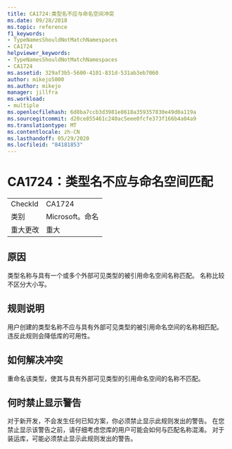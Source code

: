 ```yaml
---
title: CA1724:类型名不应与命名空间冲突
ms.date: 09/28/2018
ms.topic: reference
f1_keywords:
- TypeNamesShouldNotMatchNamespaces
- CA1724
helpviewer_keywords:
- TypeNamesShouldNotMatchNamespaces
- CA1724
ms.assetid: 329af3b5-5600-4101-831d-531ab3eb7060
author: mikejo5000
ms.author: mikejo
manager: jillfra
ms.workload:
- multiple
ms.openlocfilehash: 6d8ba7ccb3d3981e8618a359357830e49d0a119a
ms.sourcegitcommit: d20ce855461c240ac5eee0fcfe373f166b4a04a9
ms.translationtype: MT
ms.contentlocale: zh-CN
ms.lasthandoff: 05/29/2020
ms.locfileid: "84181853"
---
```

# <a name="ca1724-type-names-should-not-match-namespaces"></a>CA1724：类型名不应与命名空间匹配

|||
|-|-|
|CheckId|CA1724|
|类别|Microsoft。命名|
|重大更改|重大|

## <a name="cause"></a>原因

类型名称与具有一个或多个外部可见类型的被引用命名空间名称匹配。 名称比较不区分大小写。

## <a name="rule-description"></a>规则说明

用户创建的类型名称不应与具有外部可见类型的被引用命名空间的名称相匹配。 违反此规则会降低库的可用性。

## <a name="how-to-fix-violations"></a>如何解决冲突

重命名该类型，使其与具有外部可见类型的引用命名空间的名称不匹配。

## <a name="when-to-suppress-warnings"></a>何时禁止显示警告

对于新开发，不会发生任何已知方案，你必须禁止显示此规则发出的警告。 在您禁止显示该警告之前，请仔细考虑您库的用户可能会如何与匹配名称混淆。 对于装运库，可能必须禁止显示此规则发出的警告。

